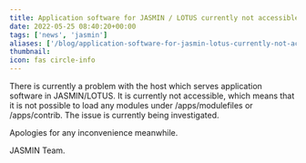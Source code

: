 ```yaml
---
title: Application software for JASMIN / LOTUS currently not accessible
date: 2022-05-25 08:40:20+00:00
tags: ['news', 'jasmin']
aliases: ['/blog/application-software-for-jasmin-lotus-currently-not-accessible']
thumbnail: 
icon: fas circle-info
---
```


There is currently a problem with the host which serves application software in JASMIN/LOTUS. It is currently not accessible, which means that it is not possible to load any modules under /apps/modulefiles or /apps/contrib. The issue is currently being investigated. 


Apologies for any inconvenience meanwhile. 


JASMIN Team.


